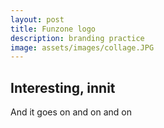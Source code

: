```yaml
---
layout: post
title: Funzone logo
description: branding practice
image: assets/images/collage.JPG
---
```


## Interesting, innit

And it goes on and on and on